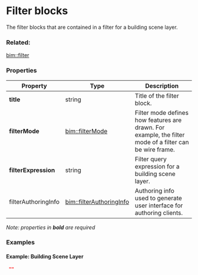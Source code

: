 # Filter blocks

The filter blocks that are contained in a filter for a building scene layer.

### Related:

[bim::filter](filter.md)
### Properties

| Property | Type | Description |
| --- | --- | --- |
| **title** | string | Title of the filter block. |
| **filterMode** | [bim::filterMode](filterMode.md) | Filter mode defines how features are drawn. For example, the filter mode of a filter can be wire frame. |
| **filterExpression** | string | Filter query expression for a building scene layer. |
| filterAuthoringInfo | [bim::filterAuthoringInfo](filterAuthoringInfo.md) | Authoring info used to generate user interface for authoring clients. |

*Note: properties in **bold** are required*

### Examples 

#### Example: Building Scene Layer 

```json
 "" 
```

